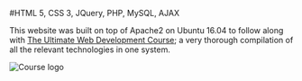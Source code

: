 #HTML 5, CSS 3, JQuery, PHP, MySQL, AJAX

This website was built on top of Apache2 on Ubuntu 16.04
to follow along with [The Ultimate Web Development Course](https://www.youtube.com/playlist?list=PLz_6dB4PItBFRZhRS9yvqa2N19zqpieuu); a very thorough compilation of all the relevant technologies in one system.

![Course logo](https://octodex.github.com/images/yaktocat.png)
